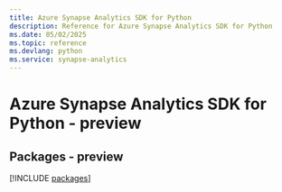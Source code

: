 ```yaml
---
title: Azure Synapse Analytics SDK for Python
description: Reference for Azure Synapse Analytics SDK for Python
ms.date: 05/02/2025
ms.topic: reference
ms.devlang: python
ms.service: synapse-analytics
---
```

# Azure Synapse Analytics SDK for Python - preview
## Packages - preview
[!INCLUDE [packages](synapse-analytics-index.md)]